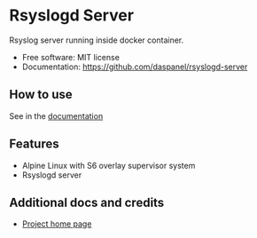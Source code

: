 
# Rsyslogd Server

Rsyslog server running inside docker container.

* Free software: MIT license
* Documentation: https://github.com/daspanel/rsyslogd-server

## How to use
See in the [documentation](https://daspanel.github.io/rsyslogd-server/)

## Features

* Alpine Linux with S6 overlay supervisor system
* Rsyslogd server

## Additional docs and credits

* [Project home page](https://daspanel.github.io/rsyslogd-server/)
